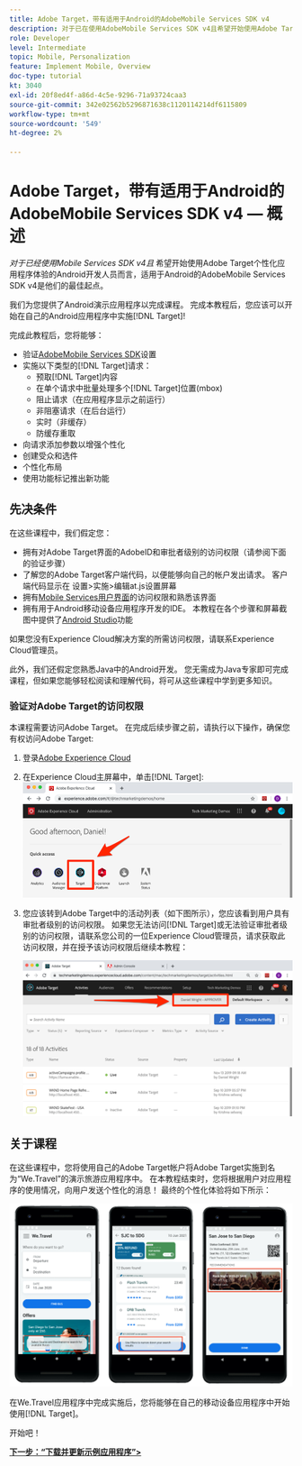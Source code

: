 ```yaml
---
title: Adobe Target，带有适用于Android的AdobeMobile Services SDK v4
description: 对于已在使用AdobeMobile Services SDK v4且希望开始使用Adobe Target个性化应用程序体验的Android开发人员而言，具有适用于Android的Mobile Services SDK v4的Adobe Target是他们的最佳起点。
role: Developer
level: Intermediate
topic: Mobile, Personalization
feature: Implement Mobile, Overview
doc-type: tutorial
kt: 3040
exl-id: 20f8ed4f-a86d-4c5e-9296-71a93724caa3
source-git-commit: 342e02562b5296871638c1120114214df6115809
workflow-type: tm+mt
source-wordcount: '549'
ht-degree: 2%

---
```


# Adobe Target，带有适用于Android的AdobeMobile Services SDK v4 — 概述

_对于已经使用Mobile Services SDK v4且_ 希望开始使用Adobe Target个性化应用程序体验的Android开发人员而言，适用于Android的AdobeMobile Services SDK v4是他们的最佳起点。

我们为您提供了Android演示应用程序以完成课程。 完成本教程后，您应该可以开始在自己的Android应用程序中实施[!DNL Target]!

完成此教程后，您将能够：

* 验证[AdobeMobile Services SDK](https://experienceleague.adobe.com/docs/mobile-services/android/getting-started-android/requirements.html?lang=en)设置
* 实施以下类型的[!DNL Target]请求：
   * 预取[!DNL Target]内容
   * 在单个请求中批量处理多个[!DNL Target]位置(mbox)
   * 阻止请求（在应用程序显示之前运行）
   * 非阻塞请求（在后台运行）
   * 实时（非缓存）
   * 防缓存重取
* 向请求添加参数以增强个性化
* 创建受众和选件
* 个性化布局
* 使用功能标记推出新功能

## 先决条件

在这些课程中，我们假定您：

* 拥有对Adobe Target界面的AdobeID和审批者级别的访问权限（请参阅下面的验证步骤）
* 了解您的Adobe Target客户端代码，以便能够向自己的帐户发出请求。 客户端代码显示在   设置>实施>编辑at.js设置屏幕
* 拥有[Mobile Services用户界面](https://mobilemarketing.adobe.com/)的访问权限和熟悉该界面
* 拥有用于Android移动设备应用程序开发的IDE。 本教程在各个步骤和屏幕截图中提供了[Android Studio](https://developer.android.com/studio/install)功能

如果您没有Experience Cloud解决方案的所需访问权限，请联系Experience Cloud管理员。

此外，我们还假定您熟悉Java中的Android开发。 您无需成为Java专家即可完成课程，但如果您能够轻松阅读和理解代码，将可从这些课程中学到更多知识。

### 验证对Adobe Target的访问权限

本课程需要访问Adobe Target。 在完成后续步骤之前，请执行以下操作，确保您有权访问Adobe Target:

1. 登录[Adobe Experience Cloud](https://experience.adobe.com/)
1. 在Experience Cloud主屏幕中，单击[!DNL Target]:
   ![Experience Cloud主屏幕](assets/aec_homeScreen_clickTarget.png)
1. 您应该转到Adobe Target中的活动列表（如下图所示），您应该看到用户具有审批者级别的访问权限。 如果您无法访问[!DNL Target]或无法验证审批者级别的访问权限，请联系您公司的一位Experience Cloud管理员，请求获取此访问权限，并在授予该访问权限后继续本教程：

   ![AdobeUI](assets/targetUI_approver.png)

## 关于课程

在这些课程中，您将使用自己的Adobe Target帐户将Adobe Target实施到名为“We.Travel”的演示旅游应用程序中。 在本教程结束时，您将根据用户对应用程序的使用情况，向用户发送个性化的消息！ 最终的个性化体验将如下所示：

![We.Travel应用程序最终版](assets/overview_final_result.jpg)

在We.Travel应用程序中完成实施后，您将能够在自己的移动设备应用程序中开始使用[!DNL Target]。

开始吧！

**[下一步：“下载并更新示例应用程序”>](download-and-update-the-sample-app.md)**
